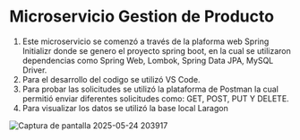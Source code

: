 # Microservicio Gestion de Producto
1. Este microservicio se comenzó a través de la plaforma web Spring Initializr donde se genero el proyecto spring boot, en la cual se utilizaron dependencias como Spring Web, Lombok, Spring Data JPA, MySQL Driver. 
2. Para el desarrollo del codigo se utilizó VS Code.
3. Para probar las solicitudes se utilizó la plataforma de Postman la cual permitió enviar diferentes solicitudes como: GET, POST, PUT Y DELETE.
4. Para visualizar los datos se utilizó la base local Laragon

![Captura de pantalla 2025-05-24 203917](https://github.com/user-attachments/assets/c5e11084-a70a-4ab3-9aec-a178ab91335c)
